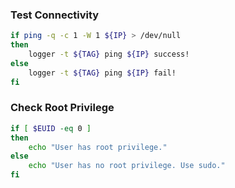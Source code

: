 ### Test Connectivity

```bash
if ping -q -c 1 -W 1 ${IP} > /dev/null
then
    logger -t ${TAG} ping ${IP} success!    
else 
    logger -t ${TAG} ping ${IP} fail!
fi
```

### Check Root Privilege

```bash
if [ $EUID -eq 0 ]
then
    echo "User has root privilege."
else
    echo "User has no root privilege. Use sudo."
fi
```